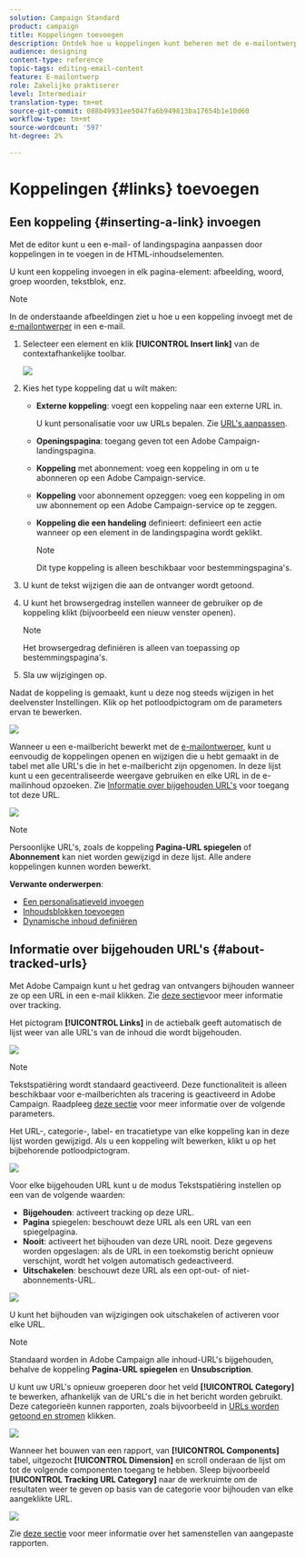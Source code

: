 ```yaml
---
solution: Campaign Standard
product: campaign
title: Koppelingen toevoegen
description: Ontdek hoe u koppelingen kunt beheren met de e-mailontwerper.
audience: designing
content-type: reference
topic-tags: editing-email-content
feature: E-mailontwerp
role: Zakelijke praktiserer
level: Intermediair
translation-type: tm+mt
source-git-commit: 088b49931ee5047fa6b949813ba17654b1e10d60
workflow-type: tm+mt
source-wordcount: '597'
ht-degree: 2%

---
```



# Koppelingen {#links} toevoegen

## Een koppeling {#inserting-a-link} invoegen

Met de editor kunt u een e-mail- of landingspagina aanpassen door koppelingen in te voegen in de HTML-inhoudselementen.

U kunt een koppeling invoegen in elk pagina-element: afbeelding, woord, groep woorden, tekstblok, enz.

>[!NOTE]
>
>In de onderstaande afbeeldingen ziet u hoe u een koppeling invoegt met de [e-mailontwerper](../../designing/using/designing-content-in-adobe-campaign.md) in een e-mail.

1. Selecteer een element en klik **[!UICONTROL Insert link]** van de contextafhankelijke toolbar.

   ![](assets/des_insert_link.png)

1. Kies het type koppeling dat u wilt maken:

   * **Externe koppeling**: voegt een koppeling naar een externe URL in.

      U kunt personalisatie voor uw URLs bepalen. Zie [URL&#39;s aanpassen](../../designing/using/using-reusable-content.md#creating-a-content-fragment).

   * **Openingspagina**: toegang geven tot een Adobe Campaign-landingspagina.
   * **Koppeling** met abonnement: voeg een koppeling in om u te abonneren op een Adobe Campaign-service.
   * **Koppeling** voor abonnement opzeggen: voeg een koppeling in om uw abonnement op een Adobe Campaign-service op te zeggen.
   * **Koppeling die een handeling** definieert: definieert een actie wanneer op een element in de landingspagina wordt geklikt.

      >[!NOTE]
      >
      >Dit type koppeling is alleen beschikbaar voor bestemmingspagina&#39;s.

1. U kunt de tekst wijzigen die aan de ontvanger wordt getoond.
1. U kunt het browsergedrag instellen wanneer de gebruiker op de koppeling klikt (bijvoorbeeld een nieuw venster openen).

   >[!NOTE]
   >
   >Het browsergedrag definiëren is alleen van toepassing op bestemmingspagina&#39;s.

1. Sla uw wijzigingen op.

Nadat de koppeling is gemaakt, kunt u deze nog steeds wijzigen in het deelvenster Instellingen. Klik op het potloodpictogram om de parameters ervan te bewerken.

![](assets/des_link_edit.png)

Wanneer u een e-mailbericht bewerkt met de [e-mailontwerper](../../designing/using/designing-content-in-adobe-campaign.md), kunt u eenvoudig de koppelingen openen en wijzigen die u hebt gemaakt in de tabel met alle URL&#39;s die in het e-mailbericht zijn opgenomen. In deze lijst kunt u een gecentraliseerde weergave gebruiken en elke URL in de e-mailinhoud opzoeken. Zie [Informatie over bijgehouden URL&#39;s](#about-tracked-urls) voor toegang tot deze URL.

![](assets/des_link_list.png)

>[!NOTE]
>
>Persoonlijke URL&#39;s, zoals de koppeling **Pagina-URL spiegelen** of **Abonnement** kan niet worden gewijzigd in deze lijst. Alle andere koppelingen kunnen worden bewerkt.

**Verwante onderwerpen**:

* [Een personalisatieveld invoegen](../../designing/using/personalization.md#inserting-a-personalization-field)
* [Inhoudsblokken toevoegen](../../designing/using/personalization.md#adding-a-content-block)
* [Dynamische inhoud definiëren](../../designing/using/personalization.md#defining-dynamic-content-in-an-email)

## Informatie over bijgehouden URL&#39;s {#about-tracked-urls}

Met Adobe Campaign kunt u het gedrag van ontvangers bijhouden wanneer ze op een URL in een e-mail klikken. Zie [deze sectie](../../sending/using/tracking-messages.md#about-tracking)voor meer informatie over tracking.

Het pictogram **[!UICONTROL Links]** in de actiebalk geeft automatisch de lijst weer van alle URL&#39;s van de inhoud die wordt bijgehouden.

![](assets/des_links.png)

>[!NOTE]
>
>Tekstspatiëring wordt standaard geactiveerd. Deze functionaliteit is alleen beschikbaar voor e-mailberichten als tracering is geactiveerd in Adobe Campaign. Raadpleeg [deze sectie](../../administration/using/configuring-email-channel.md#tracking-parameters) voor meer informatie over de volgende parameters.

Het URL-, categorie-, label- en tracatietype van elke koppeling kan in deze lijst worden gewijzigd. Als u een koppeling wilt bewerken, klikt u op het bijbehorende potloodpictogram.

![](assets/des_links_tracking.png)

Voor elke bijgehouden URL kunt u de modus Tekstspatiëring instellen op een van de volgende waarden:

* **Bijgehouden**: activeert tracking op deze URL.
* **Pagina** spiegelen: beschouwt deze URL als een URL van een spiegelpagina.
* **Nooit**: activeert het bijhouden van deze URL nooit. Deze gegevens worden opgeslagen: als de URL in een toekomstig bericht opnieuw verschijnt, wordt het volgen automatisch gedeactiveerd.
* **Uitschakelen**: beschouwt deze URL als een opt-out- of niet-abonnements-URL.

![](assets/des_link_tracking_type.png)

U kunt het bijhouden van wijzigingen ook uitschakelen of activeren voor elke URL.

>[!NOTE]
>
>Standaard worden in Adobe Campaign alle inhoud-URL&#39;s bijgehouden, behalve de koppeling **Pagina-URL spiegelen** en **Unsubscription**.

U kunt uw URL&#39;s opnieuw groeperen door het veld **[!UICONTROL Category]** te bewerken, afhankelijk van de URL&#39;s die in het bericht worden gebruikt. Deze categorieën kunnen rapporten, zoals bijvoorbeeld in [URLs worden getoond en stromen](../../reporting/using/urls-and-click-streams.md) klikken.

![](assets/des_link_tracking_category.png)

Wanneer het bouwen van een rapport, van **[!UICONTROL Components]** tabel, uitgezocht **[!UICONTROL Dimension]** en scroll onderaan de lijst om tot de volgende componenten toegang te hebben. Sleep bijvoorbeeld **[!UICONTROL Tracking URL Category]** naar de werkruimte om de resultaten weer te geven op basis van de categorie voor bijhouden van elke aangeklikte URL.

![](assets/des_link_tracking_report.png)

Zie [deze sectie](../../reporting/using/about-dynamic-reports.md) voor meer informatie over het samenstellen van aangepaste rapporten.

